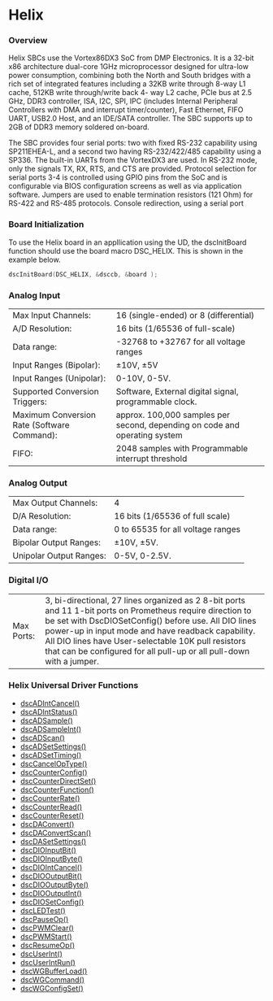 # Helix

### Overview

Helix SBCs use the Vortex86DX3 SoC from DMP Electronics. It is a 32-bit x86 architecture dual-core 1GHz microprocessor designed for ultra-low power consumption, combining both the North and South bridges with a rich set of integrated features including a 32KB write through 8-way L1 cache, 512KB write through/write back 4- way L2 cache, PCIe bus at 2.5 GHz, DDR3 controller, ISA, I2C, SPI, IPC \(includes Internal Peripheral Controllers with DMA and interrupt timer/counter\), Fast Ethernet, FIFO UART, USB2.0 Host, and an IDE/SATA controller. The SBC supports up to 2GB of DDR3 memory soldered on-board.

The SBC provides four serial ports: two with fixed RS-232 capability using SP211EHEA-L, and a second two having RS-232/422/485 capability using a SP336. The built-in UARTs from the VortexDX3 are used. In RS-232 mode, only the signals TX, RX, RTS, and CTS are provided. Protocol selection for serial ports 3-4 is controlled using GPIO pins from the SoC and is configurable via BIOS configuration screens as well as via application software. Jumpers are used to enable termination resistors \(121 Ohm\) for RS-422 and RS-485 protocols. Console redirection, using a serial port

### Board Initialization

To use the Helix board in an appllication using the UD, the dscInitBoard function should use the board macro DSC\_HELIX. This is shown in the example below.

```c
dscInitBoard(DSC_HELIX, &dsccb, &board );
```

### Analog Input

|  |  |
| :--- | :--- |
| Max Input Channels: | 16 \(single-ended\) or 8 \(differential\) |
| A/D Resolution: | 16 bits \(1/65536 of full-scale\) |
| Data range: | -32768 to +32767 for all voltage ranges |
| Input Ranges \(Bipolar\): | ±10V, ±5V |
| Input Ranges \(Unipolar\): | 0-10V, 0-5V. |
| Supported Conversion Triggers: | Software, External digital signal, programmable clock. |
| Maximum Conversion Rate \(Software Command\): | approx. 100,000 samples per second, depending on code and operating system |
| FIFO: | 2048 samples with Programmable interrupt threshold |

### Analog Output

|  |  |
| :--- | :--- |
| Max Output Channels: | 4 |
| D/A Resolution: | 16 bits \(1/65536 of full scale\) |
| Data range: | 0 to 65535 for all voltage ranges |
| Bipolar Output Ranges: | ±10V, ±5V. |
| Unipolar Output Ranges: | 0-5V, 0-2.5V. |

### Digital I/O

|  |  |
| :--- | :--- |
| Max Ports: | 3, bi-directional, 27 lines organized as 2 8-bit ports and 11 1-bit ports on Prometheus require direction to be set with DscDIOSetConfig\(\) before use. All DIO lines power-up in input mode and have readback capability. All DIO lines have User-selectable 10K pull resistors that can be configured for all pull-up or all pull-down with a jumper. |

### Helix Universal Driver Functions

* [dscADIntCancel\(\)](../14.-universal-driver-apis/dscadintcancel.md) 
* [dscADIntStatus\(\) ](../14.-universal-driver-apis/dscadintstatus.md)
* [dscADSample\(\) ](../14.-universal-driver-apis/dscadsample.md)
* [dscADSampleInt\(\)](../14.-universal-driver-apis/dscadsampleint.md) 
* [dscADScan\(\) ](../14.-universal-driver-apis/dscadscan.md)
* [dscADSetSettings\(\) ](../14.-universal-driver-apis/dscadsetsettings.md)
* [dscADSetTiming\(\) ](../14.-universal-driver-apis/dscadsettiming.md)
* [dscCancelOpType\(\) ](../14.-universal-driver-apis/dsccanceloptype.md)
* [dscCounterConfig\(\) ](../14.-universal-driver-apis/dsccounterconfig.md)
* [dscCounterDirectSet\(\) ](../14.-universal-driver-apis/dsccounterdirectset.md)
* [dscCounterFunction\(\) ](../14.-universal-driver-apis/dsccounterfunction.md)
* [dscCounterRate\(\)](../14.-universal-driver-apis/dsccounterrate.md) 
* [dscCounterRead\(\) ](../14.-universal-driver-apis/dsccounterread.md)
* [dscCounterReset\(\) ](../14.-universal-driver-apis/dsccounterreset.md)
* [dscDAConvert\(\) ](../14.-universal-driver-apis/dscdaconvert.md)
* [dscDAConvertScan\(\)](../14.-universal-driver-apis/dscdaconvertscan.md) 
* [dscDASetSettings\(\)](../14.-universal-driver-apis/dscdasetsettings.md) 
* [dscDIOInputBit\(\) ](../14.-universal-driver-apis/dscdioinputbit.md)
* [dscDIOInputByte\(\) ](../14.-universal-driver-apis/dscdioinputbyte.md)
* [dscDIOIntCancel\(\)](../14.-universal-driver-apis/dscadintcancel.md) 
* [dscDIOOutputBit\(\) ](../14.-universal-driver-apis/dscdiooutputbit.md)
* [dscDIOOutputByte\(\) ](../14.-universal-driver-apis/dscdiooutputbyte.md)
* [dscDIOOutputInt\(\) ](../14.-universal-driver-apis/dscdiooutputint.md)
* [dscDIOSetConfig\(\) ](../14.-universal-driver-apis/dscdiosetconfig.md)
* [dscLEDTest\(\) ](../14.-universal-driver-apis/dscledtest.md)
* [dscPauseOp\(\) ](../14.-universal-driver-apis/dscpauseop.md)
* [dscPWMClear\(\) ](../14.-universal-driver-apis/dscpwmclear.md)
* [dscPWMStart\(\) ](../14.-universal-driver-apis/dscpwmstart.md)
* [dscResumeOp\(\) ](../14.-universal-driver-apis/dscresumeop.md)
* [dscUserInt\(\)](../14.-universal-driver-apis/dscuserint.md) 
* [dscUserIntRun\(\) ](../14.-universal-driver-apis/dscuserintrun.md)
* [dscWGBufferLoad\(\)](../14.-universal-driver-apis/dscwgbufferload.md) 
* [dscWGCommand\(\) ](../14.-universal-driver-apis/dscwgcommand.md)
* [dscWGConfigSet\(\)](../14.-universal-driver-apis/dscwgconfigset.md)

